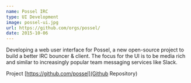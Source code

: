 ```yaml
---
name: Possel IRC
type: UI Development
image: possel-ui.jpg
url: https://github.com/orgs/possel/
date: 2015-10-06
---
```


Developing a web user interface for Possel, a new open-source project to build a better
IRC bouncer & client. The focus for the UI is to be media rich and similar to increasingly
popular team messaging services like Slack.

Project [https://github.com/possel](Github Repository)

